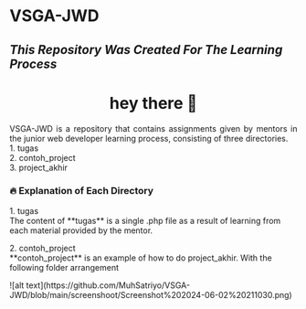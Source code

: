 # VSGA-JWD

## _This Repository Was Created For The Learning Process_

###

<h1 align="center">hey there 👋</h1>
<p align="justify">VSGA-JWD is a repository that contains assignments given by mentors in the junior web developer learning process, consisting of three directories.
<br>1. tugas
<br>2. contoh_project
<br>3. project_akhir</p>

###

<h3>🔥 Explanation of Each Directory </h3> 
<p>1. tugas
<br>The content of **tugas** is a single .php file as a result of learning from each material provided by the mentor.</p>
<p>2. contoh_project
<br>**contoh_project** is an example of how to do project_akhir. With the following folder arrangement</p>
![alt text](https://github.com/MuhSatriyo/VSGA-JWD/blob/main/screenshoot/Screenshot%202024-06-02%20211030.png)

